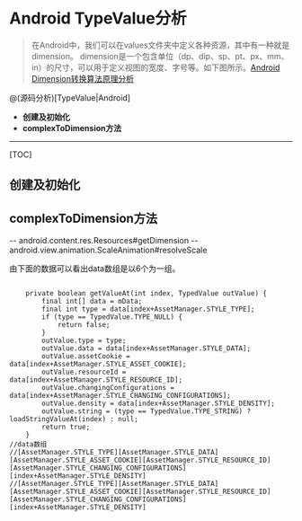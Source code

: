 # Android TypeValue分析

> 在Android中，我们可以在values文件夹中定义各种资源，其中有一种就是dimension。
dimension是一个包含单位（dp、dip、sp、pt、px、mm、in）的尺寸，可以用于定义视图的宽度、字号等。如下图所示。[Android Dimension转换算法原理分析](http://johnsonxu.iteye.com/blog/1929027)

@(源码分析)[TypeValue|Android]

 

- **创建及初始化**
- **complexToDimension方法** 

---------------------

[TOC]

## 创建及初始化


## complexToDimension方法
-- android.content.res.Resources#getDimension
-- android.view.animation.ScaleAnimation#resolveScale



由下面的数据可以看出data数组是以6个为一组。
```

    private boolean getValueAt(int index, TypedValue outValue) {
        final int[] data = mData;
        final int type = data[index+AssetManager.STYLE_TYPE];
        if (type == TypedValue.TYPE_NULL) {
            return false;
        }
        outValue.type = type;
        outValue.data = data[index+AssetManager.STYLE_DATA];
        outValue.assetCookie = data[index+AssetManager.STYLE_ASSET_COOKIE];
        outValue.resourceId = data[index+AssetManager.STYLE_RESOURCE_ID];
        outValue.changingConfigurations = data[index+AssetManager.STYLE_CHANGING_CONFIGURATIONS];
        outValue.density = data[index+AssetManager.STYLE_DENSITY];
        outValue.string = (type == TypedValue.TYPE_STRING) ? loadStringValueAt(index) : null;
        return true;
    }
//data数组
//[AssetManager.STYLE_TYPE][AssetManager.STYLE_DATA][AssetManager.STYLE_ASSET_COOKIE][AssetManager.STYLE_RESOURCE_ID][AssetManager.STYLE_CHANGING_CONFIGURATIONS][index+AssetManager.STYLE_DENSITY]
//[AssetManager.STYLE_TYPE][AssetManager.STYLE_DATA][AssetManager.STYLE_ASSET_COOKIE][AssetManager.STYLE_RESOURCE_ID][AssetManager.STYLE_CHANGING_CONFIGURATIONS][index+AssetManager.STYLE_DENSITY]
```